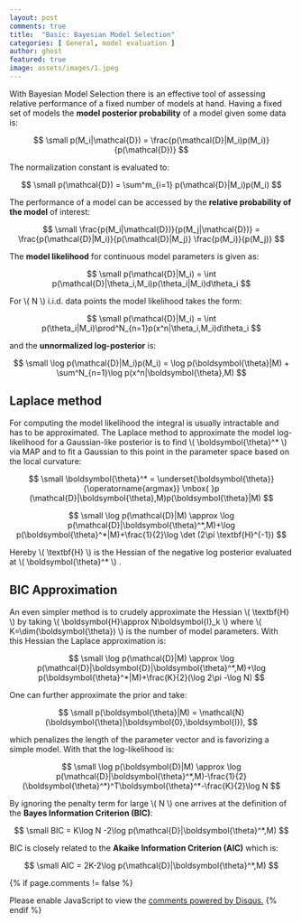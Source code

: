 ```yaml
---
layout: post
comments: true
title:  "Basic: Bayesian Model Selection"
categories: [ General, model evaluation ]
author: ghost
featured: true
image: assets/images/1.jpeg
---
```


With Bayesian Model Selection there is an effective tool of assessing relative performance of a fixed number of models at hand. Having a fixed set of models the **model posterior probability** of a model given some data is:

$$ \small p(M_i|\mathcal{D}) = \frac{p(\mathcal{D}|M_i)p(M_i)}{p(\mathcal{D})} $$ 

The normalization constant is evaluated to:

$$ \small p(\mathcal{D}) = \sum^m_{i=1} p(\mathcal{D}|M_i)p(M_i) $$

The performance of a model can be accessed by the **relative probability of the model** of interest:

$$ \small \frac{p(M_i|\mathcal{D})}{p(M_j|\mathcal{D})} = \frac{p(\mathcal{D}|M_i)}{p(\mathcal{D}|M_j)} \frac{p(M_i)}{p(M_j)} $$

The **model likelihood** for continuous model parameters is given as:

$$ \small p(\mathcal{D}|M_i) = \int p(\mathcal{D}|\theta_i,M_i)p(\theta_i|M_i)d\theta_i $$

For \\( N \\) i.i.d. data points the model likelihood takes the form:

$$ \small p(\mathcal{D}|M_i) = \int p(\theta_i|M_i)\prod^N_{n=1}p(x^n|\theta_i,M_i)d\theta_i $$

and the **unnormalized log-posterior** is:

$$ \small \log p(\mathcal{D}|M_i)p(M_i) = \log p(\boldsymbol{\theta}|M) + \sum^N_{n=1}\log p(x^n|\boldsymbol{\theta},M) $$

## Laplace method
For computing the model likelihood the integral is usually intractable and has to be approximated. The Laplace method to approximate the model log-likelihood for a Gaussian-like posterior is to find \\( \boldsymbol{\theta}^* \\) via MAP and to fit a Gaussian to this point in the parameter space based on the local curvature:

$$ \small
    \boldsymbol{\theta}^* = \underset{\boldsymbol{\theta}}{\operatorname{argmax}} \mbox{ }p (\mathcal{D}|\boldsymbol{\theta},M)p(\boldsymbol{\theta}|M)
$$

$$ \small
    \log p(\mathcal{D}|M) \approx \log p(\mathcal{D}|\boldsymbol{\theta}^*,M)+\log p(\boldsymbol{\theta}^*|M)+\frac{1}{2}\log \det (2\pi \textbf{H}^{-1})
$$

Hereby \\( \textbf{H} \\) is the Hessian of the negative log posterior evaluated at \\( \boldsymbol{\theta}^* \\) .

## BIC Approximation
An even simpler method is to crudely approximate the Hessian \\( \textbf{H} \\) by taking \\( \boldsymbol{H}\approx N\boldsymbol{I}_k \\) where  \\( K=\dim(\boldsymbol{\theta}) \\) is the number of model parameters. With this Hessian the Laplace approximation is:

$$ \small
    \log p(\mathcal{D}|M) \approx \log p(\mathcal{D}|\boldsymbol{D}|\boldsymbol{\theta}^*,M)+\log p(\boldsymbol{\theta}^*|M)+\frac{K}{2}(\log 2\pi -\log N)
$$

One can further approximate the prior and take: 

$$ \small p(\boldsymbol{\theta}|M) = \mathcal{N}(\boldsymbol{\theta}|\boldsymbol{0},\boldsymbol{I}), $$

which penalizes the length of the parameter vector and is favorizing a simple model. With that the log-likelihood is:

$$ \small
    \log p(\boldsymbol{D}|M) \approx \log p(\mathcal{D}|\boldsymbol{\theta}^*,M)-\frac{1}{2}(\boldsymbol{\theta}^*)^T\boldsymbol{\theta}^*-\frac{K}{2}\log N
$$

By ignoring the penalty term for large \\( N \\) one arrives at the definition of the **Bayes Information Criterion (BIC)**:

$$ \small BIC = K\log N -2\log p(\mathcal{D}|\boldsymbol{\theta}^*,M) $$

BIC is closely related to the **Akaike Information Criterion (AIC)** which is:

$$ \small AIC = 2K-2\log p(\mathcal{D}|\boldsymbol{\theta}^*,M) $$

{% if page.comments != false %}
<div id="disqus_thread"></div>
<script>

/**
*  RECOMMENDED CONFIGURATION VARIABLES: EDIT AND UNCOMMENT THE SECTION BELOW TO INSERT DYNAMIC VALUES FROM YOUR PLATFORM OR CMS.
*  LEARN WHY DEFINING THESE VARIABLES IS IMPORTANT: https://disqus.com/admin/universalcode/#configuration-variables*/

var disqus_config = function () {
this.page.url = 'https://physresources.github.io/general/model%20evaluation/2019/01/06/Bayesian_Model_Selection.html';
// Replace PAGE_URL with your page's canonical URL variable
this.page.identifier = '{{content_id}}'; // Replace PAGE_IDENTIFIER with your page's unique identifier variable
};

(function() { // DON'T EDIT BELOW THIS LINE
var d = document, s = d.createElement('script');
s.src = window.location.protocol + '//' + disqus_shortname + '.disqus.com/embed.js';

s.setAttribute('data-timestamp', +new Date());
(d.head || d.body).appendChild(s);
})();
</script>
<noscript>Please enable JavaScript to view the <a href="https://disqus.com/?ref_noscript">comments powered by Disqus.</a></noscript>
{% endif %}
